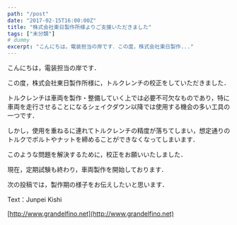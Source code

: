 ```yaml
---
path: "/post"
date: "2017-02-15T16:00:00Z"
title: "株式会社東日製作所様よりご支援いただきました"
tags: ["未分類"]
# dummy
excerpt: "こんにちは，電装担当の岸です．この度，株式会社東日製作..."
---
```




[](15-1.jpg)

こんにちは，電装担当の岸です．

この度，株式会社東日製作所様に，トルクレンチの校正をしていただきました．

トルクレンチは車両を製作・整備していく上では必要不可欠なものであり，特に車両を走行させることになるシェイクダウン以降では使用する機会の多い工具の一つです．

しかし，使用を重ねるに連れてトルクレンチの精度が落ちてしまい，想定通りのトルクでボルトやナットを締めることができなくなってしまいます．

このような問題を解決するために，校正をお願いいたしました．

現在，定期試験も終わり，車両製作を開始しております．

次の投稿では，製作期の様子をお伝えしたいと思います．

Text：Junpei Kishi

[http://www.grandelfino.net](http://www.grandelfino.net)

